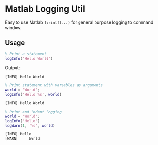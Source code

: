 # Matlab Logging Util

Easy to use Matlab ```fprintf(...)``` for general purpose logging to command window.

## Usage

```matlab
% Print a statement 
logInfo('Hello World')
```

Output:
```cmd
[INFO] Hello World
```

```matlab
% Print statement with variables as arguments
world = 'World';
logInfo('Hello %s', world)
```

```cmd
[INFO] Hello World
```


```matlab
% Print and indent logging
world = 'World';
logInfo('Hello')
logWarn(1, '%s', world)
```

```cmd
[INFO] Hello 
[WARN]     World
```

